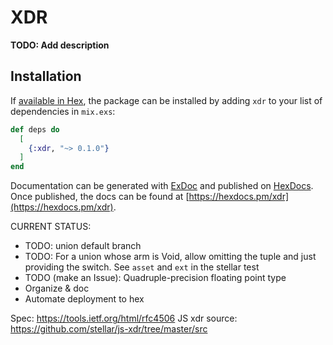 # XDR

**TODO: Add description**

## Installation

If [available in Hex](https://hex.pm/docs/publish), the package can be installed
by adding `xdr` to your list of dependencies in `mix.exs`:

```elixir
def deps do
  [
    {:xdr, "~> 0.1.0"}
  ]
end
```


Documentation can be generated with [ExDoc](https://github.com/elixir-lang/ex_doc)
and published on [HexDocs](https://hexdocs.pm). Once published, the docs can
be found at [https://hexdocs.pm/xdr](https://hexdocs.pm/xdr).


CURRENT STATUS:
* TODO: union default branch
* TODO: For a union whose arm is Void, allow omitting the tuple and just providing the switch. See `asset` and `ext` in the stellar test
* TODO (make an Issue): Quadruple-precision floating point type
* Organize & doc
* Automate deployment to hex

Spec: https://tools.ietf.org/html/rfc4506
JS xdr source: https://github.com/stellar/js-xdr/tree/master/src

